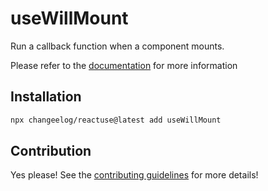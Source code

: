 # useWillMount

Run a callback function when a component mounts.

Please refer to the [documentation](#) for more information

## Installation

```bash
npx changeelog/reactuse@latest add useWillMount
```

## Contribution

Yes please! See the [contributing guidelines](#) for more details!
